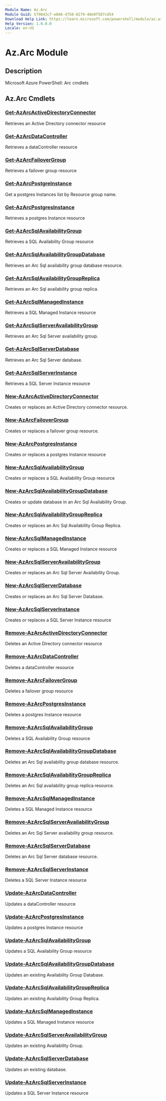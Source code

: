 ```yaml
---
Module Name: Az.Arc
Module Guid: 579843cf-e846-4758-8279-4de9f587cd54
Download Help Link: https://learn.microsoft.com/powershell/module/az.arc
Help Version: 1.0.0.0
Locale: en-US
---
```


# Az.Arc Module
## Description
Microsoft Azure PowerShell: Arc cmdlets

## Az.Arc Cmdlets
### [Get-AzArcActiveDirectoryConnector](Get-AzArcActiveDirectoryConnector.md)
Retrieves an Active Directory connector resource

### [Get-AzArcDataController](Get-AzArcDataController.md)
Retrieves a dataController resource

### [Get-AzArcFailoverGroup](Get-AzArcFailoverGroup.md)
Retrieves a failover group resource

### [Get-AzArcPostgreInstance](Get-AzArcPostgreInstance.md)
Get a postgres Instances list by Resource group name.

### [Get-AzArcPostgresInstance](Get-AzArcPostgresInstance.md)
Retrieves a postgres Instance resource

### [Get-AzArcSqlAvailabilityGroup](Get-AzArcSqlAvailabilityGroup.md)
Retrieves a SQL Availability Group resource

### [Get-AzArcSqlAvailabilityGroupDatabase](Get-AzArcSqlAvailabilityGroupDatabase.md)
Retrieves an Arc Sql availability group database resource.

### [Get-AzArcSqlAvailabilityGroupReplica](Get-AzArcSqlAvailabilityGroupReplica.md)
Retrieves an Arc Sql availability group replica.

### [Get-AzArcSqlManagedInstance](Get-AzArcSqlManagedInstance.md)
Retrieves a SQL Managed Instance resource

### [Get-AzArcSqlServerAvailabilityGroup](Get-AzArcSqlServerAvailabilityGroup.md)
Retrieves an Arc Sql Server availability group.

### [Get-AzArcSqlServerDatabase](Get-AzArcSqlServerDatabase.md)
Retrieves an Arc Sql Server database.

### [Get-AzArcSqlServerInstance](Get-AzArcSqlServerInstance.md)
Retrieves a SQL Server Instance resource

### [New-AzArcActiveDirectoryConnector](New-AzArcActiveDirectoryConnector.md)
Creates or replaces an Active Directory connector resource.

### [New-AzArcFailoverGroup](New-AzArcFailoverGroup.md)
Creates or replaces a failover group resource.

### [New-AzArcPostgresInstance](New-AzArcPostgresInstance.md)
Creates or replaces a postgres Instance resource

### [New-AzArcSqlAvailabilityGroup](New-AzArcSqlAvailabilityGroup.md)
Creates or replaces a SQL Availability Group resource

### [New-AzArcSqlAvailabilityGroupDatabase](New-AzArcSqlAvailabilityGroupDatabase.md)
Creates or update database in an Arc Sql Availability Group.

### [New-AzArcSqlAvailabilityGroupReplica](New-AzArcSqlAvailabilityGroupReplica.md)
Creates or replaces an Arc Sql Availability Group Replica.

### [New-AzArcSqlManagedInstance](New-AzArcSqlManagedInstance.md)
Creates or replaces a SQL Managed Instance resource

### [New-AzArcSqlServerAvailabilityGroup](New-AzArcSqlServerAvailabilityGroup.md)
Creates or replaces an Arc Sql Server Availability Group.

### [New-AzArcSqlServerDatabase](New-AzArcSqlServerDatabase.md)
Creates or replaces an Arc Sql Server Database.

### [New-AzArcSqlServerInstance](New-AzArcSqlServerInstance.md)
Creates or replaces a SQL Server Instance resource

### [Remove-AzArcActiveDirectoryConnector](Remove-AzArcActiveDirectoryConnector.md)
Deletes an Active Directory connector resource

### [Remove-AzArcDataController](Remove-AzArcDataController.md)
Deletes a dataController resource

### [Remove-AzArcFailoverGroup](Remove-AzArcFailoverGroup.md)
Deletes a failover group resource

### [Remove-AzArcPostgresInstance](Remove-AzArcPostgresInstance.md)
Deletes a postgres Instance resource

### [Remove-AzArcSqlAvailabilityGroup](Remove-AzArcSqlAvailabilityGroup.md)
Deletes a SQL Availability Group resource

### [Remove-AzArcSqlAvailabilityGroupDatabase](Remove-AzArcSqlAvailabilityGroupDatabase.md)
Deletes an Arc Sql availability group database resource.

### [Remove-AzArcSqlAvailabilityGroupReplica](Remove-AzArcSqlAvailabilityGroupReplica.md)
Deletes an Arc Sql availability group replica resource.

### [Remove-AzArcSqlManagedInstance](Remove-AzArcSqlManagedInstance.md)
Deletes a SQL Managed Instance resource

### [Remove-AzArcSqlServerAvailabilityGroup](Remove-AzArcSqlServerAvailabilityGroup.md)
Deletes an Arc Sql Server availability group resource.

### [Remove-AzArcSqlServerDatabase](Remove-AzArcSqlServerDatabase.md)
Deletes an Arc Sql Server database resource.

### [Remove-AzArcSqlServerInstance](Remove-AzArcSqlServerInstance.md)
Deletes a SQL Server Instance resource

### [Update-AzArcDataController](Update-AzArcDataController.md)
Updates a dataController resource

### [Update-AzArcPostgresInstance](Update-AzArcPostgresInstance.md)
Updates a postgres Instance resource

### [Update-AzArcSqlAvailabilityGroup](Update-AzArcSqlAvailabilityGroup.md)
Updates a SQL Availability Group resource

### [Update-AzArcSqlAvailabilityGroupDatabase](Update-AzArcSqlAvailabilityGroupDatabase.md)
Updates an existing Availability Group Database.

### [Update-AzArcSqlAvailabilityGroupReplica](Update-AzArcSqlAvailabilityGroupReplica.md)
Updates an existing Availability Group Replica.

### [Update-AzArcSqlManagedInstance](Update-AzArcSqlManagedInstance.md)
Updates a SQL Managed Instance resource

### [Update-AzArcSqlServerAvailabilityGroup](Update-AzArcSqlServerAvailabilityGroup.md)
Updates an existing Availability Group.

### [Update-AzArcSqlServerDatabase](Update-AzArcSqlServerDatabase.md)
Updates an existing database.

### [Update-AzArcSqlServerInstance](Update-AzArcSqlServerInstance.md)
Updates a SQL Server Instance resource

